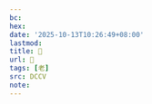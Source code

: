 ```yaml
---
bc:
hex:
date: '2025-10-13T10:26:49+08:00'
lastmod:
title: 􁐺
url: 􁐺
tags: [老]
src: DCCV
note:
---
```

